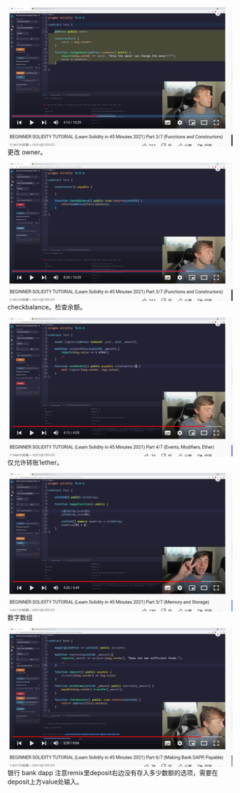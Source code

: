 ![](./img/2022-01-12-10-32-34.png)  
更改 owner。

![](./img/2022-01-12-10-34-09.png)      
checkbalance。检查余额。

![](./img/2022-01-12-10-36-55.png)      
仅允许转账1ether。

![](./img/2022-01-12-10-43-07.png)      
数字数组        

![](./img/2022-01-12-10-44-19.png)
银行 bank dapp 注意remix里deposit右边没有存入多少数额的选项，需要在deposit上方value处输入。